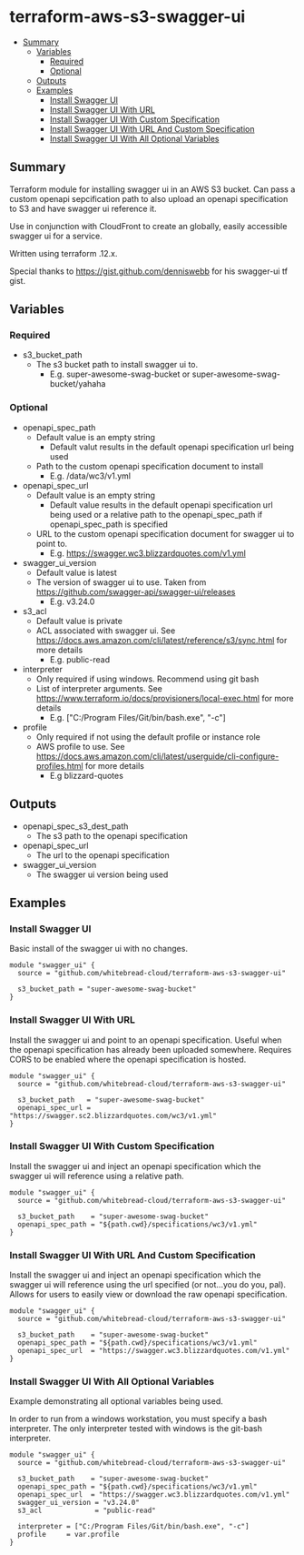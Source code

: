 # terraform-aws-s3-swagger-ui

- [Summary](#summary)
  - [Variables](#variables)
    - [Required](#required)
    - [Optional](#optional)
  - [Outputs](#outputs)
  - [Examples](#examples)
    - [Install Swagger UI](#install-swagger-ui)
    - [Install Swagger UI With URL](#install-swagger-ui-with-url)
    - [Install Swagger UI With Custom Specification](#install-swagger-ui-with-custom-specification)
    - [Install Swagger UI With URL And Custom Specification](#install-swagger-ui-with-url-and-custom-specification)
    - [Install Swagger UI With All Optional Variables](#install-swagger-ui-with-all-optional-variables)

## Summary

Terraform module for installing swagger ui in an AWS S3 bucket.
Can pass a custom openapi sepcification path to also upload an openapi
specification to S3 and have swagger ui reference it.

Use in conjunction with CloudFront to create an globally, easily accessible swagger ui for a service.

Written using terraform .12.x.

Special thanks to https://gist.github.com/denniswebb for his swagger-ui tf gist.

## Variables

### Required

- s3_bucket_path
  - The s3 bucket path to install swagger ui to.
    - E.g. super-awesome-swag-bucket or super-awesome-swag-bucket/yahaha

### Optional

- openapi_spec_path
  - Default value is an empty string
    - Default valut results in the default openapi specification url being used
  - Path to the custom openapi specification document to install
    - E.g. /data/wc3/v1.yml
- openapi_spec_url
  - Default value is an empty string
    - Default value results in the default openapi specification url being used or a relative path
      to the openapi_spec_path if openapi_spec_path is specified
  - URL to the custom openapi specification document for swagger ui to point to.
    - E.g. https://swagger.wc3.blizzardquotes.com/v1.yml
- swagger_ui_version
  - Default value is latest
  - The version of swagger ui to use. Taken from https://github.com/swagger-api/swagger-ui/releases
    - E.g. v3.24.0
- s3_acl
  - Default value is private
  - ACL associated with swagger ui. See https://docs.aws.amazon.com/cli/latest/reference/s3/sync.html for more details
    - E.g. public-read
- interpreter
  - Only required if using windows. Recommend using git bash
  - List of interpreter arguments. See https://www.terraform.io/docs/provisioners/local-exec.html for more details
    - E.g. ["C:/Program Files/Git/bin/bash.exe", "-c"]
- profile
  - Only required if not using the default profile or instance role
  - AWS profile to use. See https://docs.aws.amazon.com/cli/latest/userguide/cli-configure-profiles.html for more details
    - E.g blizzard-quotes

## Outputs

- openapi_spec_s3_dest_path
  - The s3 path to the openapi specification
- openapi_spec_url
  - The url to the openapi specification
- swagger_ui_version
  - The swagger ui version being used

## Examples

### Install Swagger UI

Basic install of the swagger ui with no changes.

```
module "swagger_ui" {
  source = "github.com/whitebread-cloud/terraform-aws-s3-swagger-ui"

  s3_bucket_path = "super-awesome-swag-bucket"
}
```

### Install Swagger UI With URL

Install the swagger ui and point to an openapi specification.
Useful when the openapi specification has already been uploaded somewhere.
Requires CORS to be enabled where the openapi specification is hosted.

```
module "swagger_ui" {
  source = "github.com/whitebread-cloud/terraform-aws-s3-swagger-ui"

  s3_bucket_path   = "super-awesome-swag-bucket"
  openapi_spec_url = "https://swagger.sc2.blizzardquotes.com/wc3/v1.yml"
}
```

### Install Swagger UI With Custom Specification

Install the swagger ui and inject an openapi specification
which the swagger ui will reference using a relative path.

```
module "swagger_ui" {
  source = "github.com/whitebread-cloud/terraform-aws-s3-swagger-ui"

  s3_bucket_path    = "super-awesome-swag-bucket"
  openapi_spec_path = "${path.cwd}/specifications/wc3/v1.yml"
}
```

### Install Swagger UI With URL And Custom Specification

Install the swagger ui and inject an openapi specification which
the swagger ui will reference using the url specified (or not...you do you, pal).
Allows for users to easily view or download the raw openapi specification.

```
module "swagger_ui" {
  source = "github.com/whitebread-cloud/terraform-aws-s3-swagger-ui"

  s3_bucket_path    = "super-awesome-swag-bucket"
  openapi_spec_path = "${path.cwd}/specifications/wc3/v1.yml"
  openapi_spec_url  = "https://swagger.wc3.blizzardquotes.com/v1.yml"
}
```

### Install Swagger UI With All Optional Variables

Example demonstrating all optional variables being used.

In order to run from a windows workstation, you must specify a bash
interpreter. The only interpreter tested with windows is the git-bash interpreter.

```
module "swagger_ui" {
  source = "github.com/whitebread-cloud/terraform-aws-s3-swagger-ui"

  s3_bucket_path    = "super-awesome-swag-bucket"
  openapi_spec_path = "${path.cwd}/specifications/wc3/v1.yml"
  openapi_spec_url  = "https://swagger.wc3.blizzardquotes.com/v1.yml"
  swagger_ui_version = "v3.24.0"
  s3_acl             = "public-read"

  interpreter = ["C:/Program Files/Git/bin/bash.exe", "-c"]
  profile     = var.profile
}
```
